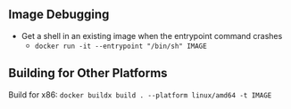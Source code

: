 ## Image Debugging

- Get a shell in an existing image when the entrypoint command crashes
  - `docker run -it --entrypoint "/bin/sh" IMAGE`

## Building for Other Platforms

Build for x86:
`docker buildx build . --platform linux/amd64 -t IMAGE`
